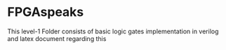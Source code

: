 # FPGAspeaks
This level-1 Folder consists of basic logic gates implementation in verilog and latex document regarding this
